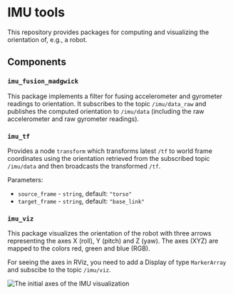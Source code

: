 # IMU tools
This repository provides packages for computing and visualizing the orientation of, e.g., a robot.

## Components

### `imu_fusion_madgwick`

This package implements a filter for fusing accelerometer and gyrometer readings to orientation. It subscribes to the topic `/imu/data_raw` and publishes the computed orientation to `/imu/data` (including the raw accelerometer and raw gyrometer readings).

### `imu_tf`

Provides a node `transform` which transforms latest `/tf` to world frame coordinates using the orientation retrieved from the subscribed topic `/imu/data` and then broadcasts the transformed `/tf`.

Parameters: 
- `source_frame` - `string`, default: `"torso"`
- `target_frame` - `string`, default: `"base_link"`

### `imu_viz`

This package visualizes the orientation of the robot with three arrows representing the axes X (roll), Y (pitch) and Z (yaw). The axes (XYZ) are mapped to the colors red, green and blue (RGB).

For seeing the axes in RViz, you need to add a Display of type `MarkerArray` and subscibe to the topic `/imu/viz`.

![The initial axes of the IMU visualization](https://gitlab.com/boldhearts/ros2_imu_tools/raw/master/imu_viz_marker_array.png)